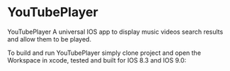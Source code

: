 # YouTubePlayer
YouTubePlayer A universal IOS app to display music videos search results and allow them to be played. 

To build and run YouTubePlayer simply clone project and open the Workspace in xcode, tested and built for IOS 8.3 and IOS 9.0:

